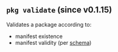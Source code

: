 ## `pkg validate` (since v0.1.15)

Validates a package according to:

- manifest existence
- manifest validity (per
  [schema](https://opspec.io/spec/0.1.4/package-manifest.schema.json))
